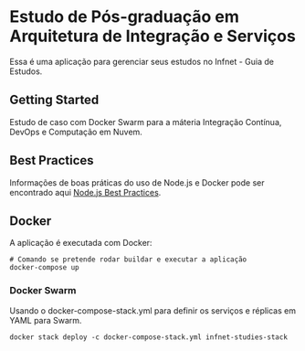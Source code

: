 # Estudo de Pós-graduação em Arquitetura de Integração e Serviços

Essa é uma aplicação para gerenciar seus estudos no Infnet - Guia de Estudos.


## Getting Started
Estudo de caso com Docker Swarm para a máteria Integração Contínua, DevOps e Computação em Nuvem.


## Best Practices

Informações de boas práticas do uso de Node.js e Docker pode ser encontrado aqui [Node.js Best Practices](https://github.com/nodejs/docker-node/blob/main/docs/BestPractices.md).

## Docker

A aplicação é executada com Docker:
```
# Comando se pretende rodar buildar e executar a aplicação
docker-compose up

```

### Docker Swarm

Usando o docker-compose-stack.yml para definir os serviços e réplicas em YAML para Swarm.

```
docker stack deploy -c docker-compose-stack.yml infnet-studies-stack
```
